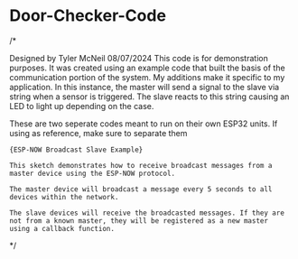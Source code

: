 # Door-Checker-Code
/*

Designed by Tyler McNeil
08/07/2024
This code is for demonstration purposes. It was created using an example code that built the basis of the communication portion of the system.
My additions make it specific to my application. In this instance, the master will send a signal to the slave via string when a sensor is triggered. The slave reacts to this string causing an LED to light up depending on the case.

These are two seperate codes meant to run on their own ESP32 units. If using as reference, make sure to separate them

    {ESP-NOW Broadcast Slave Example}

    This sketch demonstrates how to receive broadcast messages from a master device using the ESP-NOW protocol.

    The master device will broadcast a message every 5 seconds to all devices within the network.

    The slave devices will receive the broadcasted messages. If they are not from a known master, they will be registered as a new master
    using a callback function.
*/
